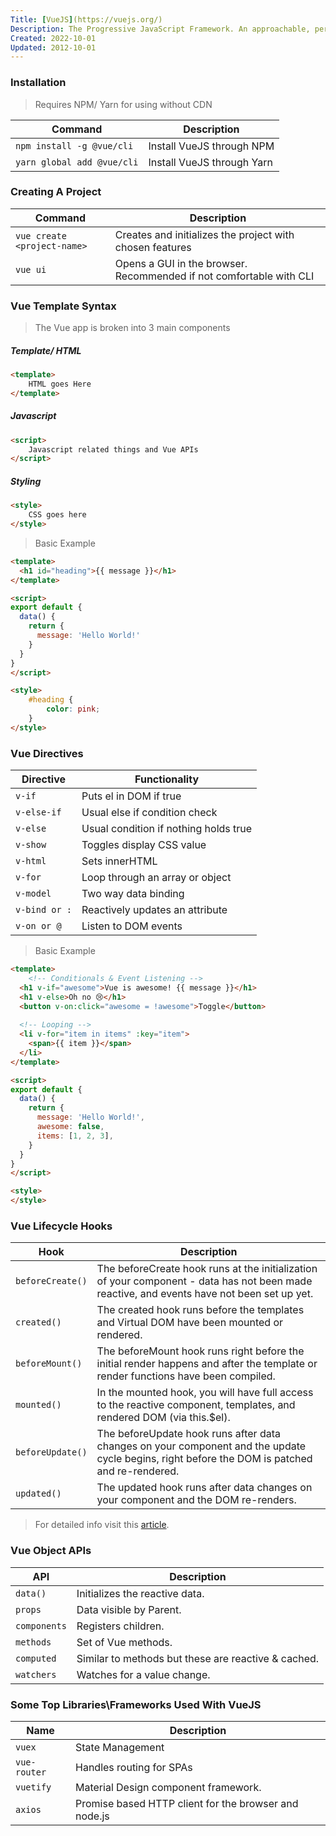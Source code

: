 ```yaml
---
Title: [VueJS](https://vuejs.org/)
Description: The Progressive JavaScript Framework. An approachable, performant and versatile framework for building web user interfaces.
Created: 2022-10-01
Updated: 2012-10-01
---
```


### Installation
> Requires NPM/ Yarn for using without CDN

|Command|Description|
|---|---|
|`npm install -g @vue/cli`|Install VueJS through NPM|
|`yarn global add @vue/cli`|Install VueJS through Yarn|

### Creating A Project

|Command|Description|
|---|---|
|`vue create <project-name>`|Creates and initializes the project with chosen features|
|`vue ui`|Opens a GUI in the browser. Recommended if not comfortable with CLI|

### Vue Template Syntax
> The Vue app is broken into 3 main components

##### Template/ HTML
```html
<template>
    HTML goes Here
</template>
```
##### Javascript
```html
<script>
    Javascript related things and Vue APIs
</script>
```
##### Styling
```html
<style>
    CSS goes here
</style>
```
> Basic Example

```html
<template>
  <h1 id="heading">{{ message }}</h1>
</template>

<script>
export default {
  data() {
    return {
      message: 'Hello World!'
    }
  }
}
</script>

<style>
    #heading {
        color: pink;
    }
</style>
```

### Vue Directives 
|Directive|Functionality|
|---|---|
|`v-if`|Puts el in DOM if true|
|`v-else-if`|Usual else if condition check|
|`v-else`|Usual condition if nothing holds true|
|`v-show`|Toggles display CSS value|
|`v-html`|Sets innerHTML|
|`v-for`|Loop through an array or object|
|`v-model`|Two way data binding|
|`v-bind or :`|Reactively updates an attribute|
|`v-on or @`|Listen to DOM events|

> Basic Example

```html
<template>
    <!-- Conditionals & Event Listening -->
  <h1 v-if="awesome">Vue is awesome! {{ message }}</h1>
  <h1 v-else>Oh no 😢</h1>
  <button v-on:click="awesome = !awesome">Toggle</button>
  
  <!-- Looping -->
  <li v-for="item in items" :key="item">
    <span>{{ item }}</span>
  </li>
</template>

<script>
export default {
  data() {
    return {
      message: 'Hello World!',
      awesome: false,
      items: [1, 2, 3],
    }
  }
}
</script>

<style>
</style>
```

### Vue Lifecycle Hooks
|Hook|Description|
|---|---|
|`beforeCreate()`|The beforeCreate hook runs at the initialization of your component - data has not been made reactive, and events have not been set up yet.|
|`created()`|The created hook runs before the templates and Virtual DOM have been mounted or rendered.|
|`beforeMount()`|The beforeMount hook runs right before the initial render happens and after the template or render functions have been compiled.|
|`mounted()`|In the mounted hook, you will have full access to the reactive component, templates, and rendered DOM (via this.$el).|
|`beforeUpdate()`|The beforeUpdate hook runs after data changes on your component and the update cycle begins, right before the DOM is patched and re-rendered.|
|`updated()`|The updated hook runs after data changes on your component and the DOM re-renders.|

> For detailed info visit this [article](https://www.digitalocean.com/community/tutorials/vuejs-component-lifecycle).


### Vue Object APIs
|API|Description|
|---|---|
|`data()`|Initializes the reactive data.|
|`props`|Data visible by Parent.|
|`components`|Registers children.|
|`methods`|Set of Vue methods.|
|`computed`|Similar to methods but these are reactive & cached.|
|`watchers`|Watches for a value change.|


### Some Top Libraries\Frameworks Used With VueJS
|Name|Description|
|---|---|
|`vuex`|State Management|
|`vue-router`|Handles routing for SPAs|
|`vuetify`|Material Design component framework.|
|`axios`|Promise based HTTP client for the browser and node.js|


